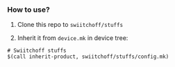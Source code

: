 ### How to use?

1. Clone this repo to `swiitchoff/stuffs`

2. Inherit it from `device.mk` in device tree:

```
# Swiitchoff stuffs
$(call inherit-product, swiitchoff/stuffs/config.mk)
```
